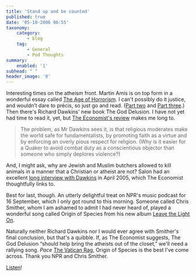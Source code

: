 ```yaml
---
title: 'Stand up and be counted'
published: true
date: '05-10-2006 06:55'
taxonomy:
    category:
        - blog
    tag:
        - General
        - Pod Thoughts
summary:
    enabled: '1'
subhead: " "
header_image: '0'
---
```


Interesting times on the atheism front. Martin Amis is on top form in a wonderful essay called [The Age of Horrorism](https://www.theguardian.com/world/2006/sep/10/september11.politicsphilosophyandsociety). I can't possibly do it justice, and wouldn’t dare to précis, so just go and read. ([Part two](https://www.theguardian.com/world/2006/sep/10/september11.politicsphilosophyandsociety1) and [Part three](https://www.theguardian.com/world/2006/sep/10/september11.politicsphilosophyandsociety2).) Then there's Richard Dawkins' new book The God Delusion. I have not yet had time to read it, yet, but [The Economist's review](https://www.economist.com/books-and-arts/2006/09/21/misbegotten-sons) makes me long to.

> The problem, as Mr Dawkins sees it, is that religious moderates make the world safe for fundamentalists, by promoting faith as a virtue and by enforcing an overly pious respect for religion. (Why is it easier for a Quaker to avoid combat duty as a conscientious objector than someone who simply deplores violence?)

And, I might ask, why are Jewish and Muslim butchers allowed to kill animals in a manner that a Christian or atheist are not? Salon had an excellent [long interview with Dawkins](https://web.archive.org/web/20121119035112/http://www.salon.com/2005/04/30/dawkins/) in April 2005, which The Economist thoughtfully links to.

Best for last, though. An utterly delightful treat on NPR's music podcast for 16 September, which I only got round to this morning. Someone called Chris Smither, whom I am ashamed to admit I had never heard of, played a wonderful song called Origin of Species from his new album [Leave the Light On](https://smither.com/).

Naturally neither Richard Dawkins nor I would ever agree with Smither's final conclusion, but that's a quibble. If, as The Economist suggests, The God Delusion “should help bring the atheists out of the closet,” we'll need a rallying song. _Pace_ [The Vatican Rag](vatican-rag.mp3), Origin of Species is the best I've come across. Thank you NPR and Chris Smither.

[Listen](origin-of-species.mp3)!

